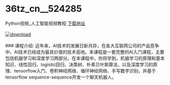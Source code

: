 # 36tz_cn__524285
Python视频_人工智能视频教程
[下载地址](http://www.36tz.cn/article/524285 "下载地址")
<br/></br>[![download](http://36tz.cn/muke_img/2018_10_3-25.jpg "下载地址")](http://www.36tz.cn/article/524285 "下载地址")
<br/></br>### 课程介绍:
近年来，AI技术的发展日新月异，在各大互联网公司的产品竞争中，AI技术已经成为最具价值的技术高地。本课程是一套完整的AI入门课程，主要包括机器学习和深度学习两部分。在本课程中，你将学到，机器学习的原理和基本知识、线性回归、logistic回归、决策树、朴素贝叶斯算法，以及深度学习的原理、tensorflow入门、卷积神经网络、循环神经网络、手写数字识别，并基于tensorflow sequence-sequence开发一个聊天机器人。


